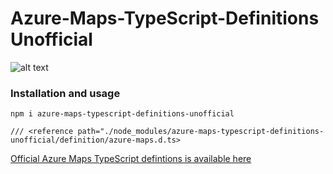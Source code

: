 # Azure-Maps-TypeScript-Definitions Unofficial

![alt text](https://4.bp.blogspot.com/-RkkvPAz244w/W2CUPFaZicI/AAAAAAAANAk/gZZ9XRfQ0ngexC3conL7OT5Yl74FZNKzACLcBGAs/s400/azure-maps-typescript.PNG)

### Installation and usage 

```
npm i azure-maps-typescript-definitions-unofficial

/// <reference path="./node_modules/azure-maps-typescript-definitions-unofficial/definition/azure-maps.d.ts>

```

[Official Azure Maps TypeScript defintions is available here](https://www.npmjs.com/package/azure-maps-control)
